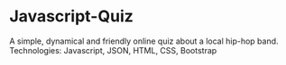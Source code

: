 # Javascript-Quiz
A simple, dynamical and friendly online quiz about a local hip-hop band. 
Technologies: Javascript, JSON, HTML, CSS, Bootstrap
